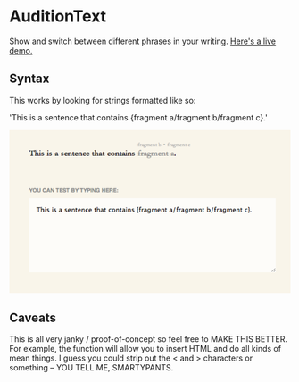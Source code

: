 AuditionText
============

Show and switch between different phrases in your writing. [Here's a live demo.](http://tanmade.com/making/audition-text/)

## Syntax

This works by looking for strings formatted like so:

'This is a sentence that contains {fragment a/fragment b/fragment c}.'

![The alternate fragments are displayed above the selected one.](screenshot.png)

## Caveats

This is all very janky / proof-of-concept so feel free to MAKE THIS BETTER. For example, the function will allow you to insert HTML and do all kinds of mean things. I guess you could strip out the < and > characters or something – YOU TELL ME, SMARTYPANTS.